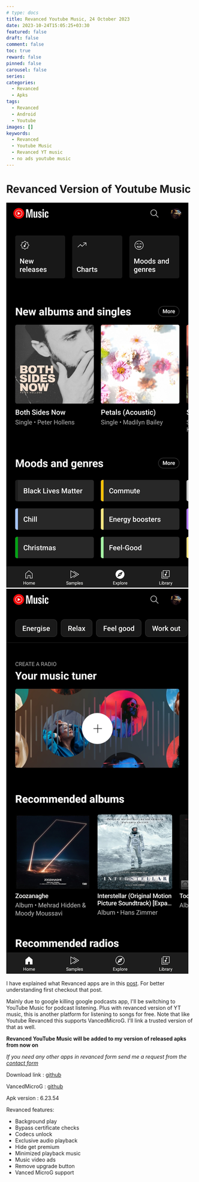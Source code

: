 ```yaml
---
# type: docs 
title: Revanced Youtube Music, 24 October 2023
date: 2023-10-24T15:05:25+03:30
featured: false
draft: false
comment: false
toc: true
reward: false
pinned: false
carousel: false
series:
categories:
  - Revanced
  - Apks
tags:
  - Revanced
  - Android
  - Youtube
images: []
keywords: 
  - Revanced
  - Youtube Music
  - Revanced YT music
  - no ads youtube music
---
```



# Revanced Version of Youtube Music

![Resize](1.webp??width=600px&height=600px) ![Resize](2.webp??width=600px&height=600px)

I have explained what Revanced apps are in this [post](https://maybeparsa.top/posts/revanced/). For better understanding first checkout that post.

Mainly due to google killing google podcasts app, I'll be switching to YouTube Music for podcast listening. Plus with revanced version of YT music, this is another platform for listening to songs for free.
Note that like Youtube Revanced this supports VancedMicroG. I'll link a trusted version of that as well.

**Revanced YouTube Music will be added to my version of released apks from now on**

*If you need any other apps in revanced form send me a request from the [contact form](https://maybeparsa.top/contact/)*

Download link : [github](https://github.com/parsamrrelax/revancedapks/releases/download/YoutubeMusic/youtube-music-revanced_v6.23.54.apk)

VancedMicroG : [github](https://github.com/parsamrrelax/revancedapks/releases/download/Youtube/vanced-microG.apk)

Apk version : 6.23.54

Revanced features:
- Background play
- Bypass certificate checks
- Codecs unlock
- Exclusive audio playback
- Hide get premium
- Minimized playback music
- Music video ads
- Remove upgrade button
- Vanced MicroG support
